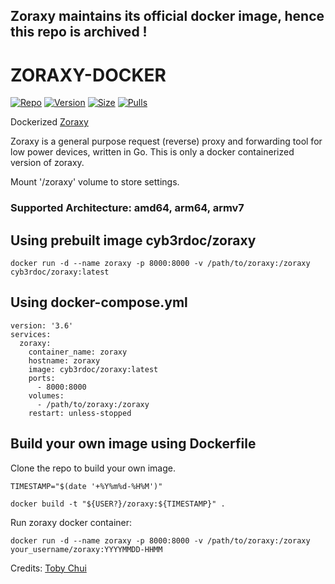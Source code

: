 ## Zoraxy maintains its official docker image, hence this repo is archived !

# ZORAXY-DOCKER

[![Repo](https://img.shields.io/badge/Docker-Repo-007EC6?labelColor-555555&color-007EC6&logo=docker&logoColor=fff&style=flat-square)](https://hub.docker.com/r/cyb3rdoc/zoraxy)
[![Version](https://img.shields.io/docker/v/cyb3rdoc/zoraxy/latest?labelColor-555555&color-007EC6&style=flat-square)](https://hub.docker.com/r/cyb3rdoc/zoraxy)
[![Size](https://img.shields.io/docker/image-size/cyb3rdoc/zoraxy/latest?sort=semver&labelColor-555555&color-007EC6&style=flat-square)](https://hub.docker.com/r/cyb3rdoc/zoraxy)
[![Pulls](https://img.shields.io/docker/pulls/cyb3rdoc/zoraxy?labelColor-555555&color-007EC6&style=flat-square)](https://hub.docker.com/r/cyb3rdoc/zoraxy)

Dockerized [Zoraxy](https://github.com/tobychui/zoraxy)

Zoraxy is a general purpose request (reverse) proxy and forwarding tool for low power devices, written in Go. This is only a docker containerized version of zoraxy.

Mount '/zoraxy' volume to store settings.

### Supported Architecture: amd64, arm64, armv7

## Using prebuilt image cyb3rdoc/zoraxy
```
docker run -d --name zoraxy -p 8000:8000 -v /path/to/zoraxy:/zoraxy cyb3rdoc/zoraxy:latest
```

## Using docker-compose.yml
```
version: '3.6'
services:
  zoraxy:
    container_name: zoraxy
    hostname: zoraxy
    image: cyb3rdoc/zoraxy:latest
    ports:
      - 8000:8000
    volumes:
      - /path/to/zoraxy:/zoraxy
    restart: unless-stopped

```

## Build your own image using Dockerfile

Clone the repo to build your own image.

```
TIMESTAMP="$(date '+%Y%m%d-%H%M')"

docker build -t "${USER?}/zoraxy:${TIMESTAMP}" .
```

Run zoraxy docker container:
```
docker run -d --name zoraxy -p 8000:8000 -v /path/to/zoraxy:/zoraxy your_username/zoraxy:YYYYMMDD-HHMM
```

Credits: [Toby Chui](https://github.com/tobychui)

